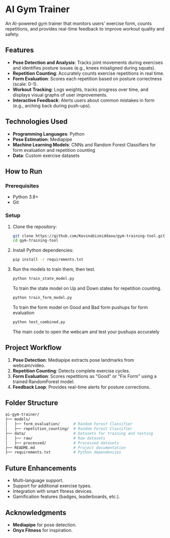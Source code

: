# AI Gym Trainer

An AI-powered gym trainer that monitors users' exercise form, counts repetitions, and provides real-time feedback to improve workout quality and safety.

## Features
- **Pose Detection and Analysis**: Tracks joint movements during exercises and identifies posture issues (e.g., knees misaligned during squats).
- **Repetition Counting**: Accurately counts exercise repetitions in real time.
- **Form Evaluation**: Scores each repetition based on posture correctness (scale: 0-1).
- **Workout Tracking**: Logs weights, tracks progress over time, and displays visual graphs of user improvements.
- **Interactive Feedback**: Alerts users about common mistakes in form (e.g., arching back during push-ups).

## Technologies Used
- **Programming Languages**: Python
- **Pose Estimation**: Mediapipe
- **Machine Learning Models**: CNNs and Random Forest Classifiers for form evaluation and repetition counting
- **Data**: Custom exercise datasets

## How to Run
### Prerequisites
- Python 3.8+
- Git


### Setup
1. Clone the repository:
   ```bash
   git clone https://github.com/Kevinabizeiddaou/gym-training-tool.git
   cd gym-training-tool
   ```
2. Install Python dependencies:
   ```bash
   pip install -r requirements.txt
   ```
3. Run the models to train them, then test.
   ```bash
   python train_state_model.py
   ```
   To train the state model on Up and Down states for repetition counting.

   
   ```bash
   python train_form_model.py
   ```
   To train the form model on Good and Bad form pushups for form evaluation

   
   ```bash
   python test_combined.py
   ```
   The main code to open the webcam and test your pushups accurately

## Project Workflow
1. **Pose Detection**: Mediapipe extracts pose landmarks from webcam/video.
2. **Repetition Counting**: Detects complete exercise cycles.
3. **Form Evaluation**: Scores repetitions as "Good" or "Fix Form" using a trained RandomForest model.
4. **Feedback Loop**: Provides real-time alerts for posture corrections.

## Folder Structure
```bash
ai-gym-trainer/
├── models/                   
│   ├── form_evaluation/      # Random Forest Classifier
│   ├── repetition_counting/  # Random Forest Classifier
├── data/                     # Datasets for training and testing
│   ├── raw/                  # Raw datasets
│   ├── processed/            # Processed datasets
├── README.md                 # Project documentation
├── requirements.txt          # Python dependencies
```

## Future Enhancements
- Multi-language support.
- Support for additional exercise types.
- Integration with smart fitness devices.
- Gamification features (badges, leaderboards, etc.).

## Acknowledgments
- **Mediapipe** for pose detection.
- **Onyx Fitness** for inspiration.


